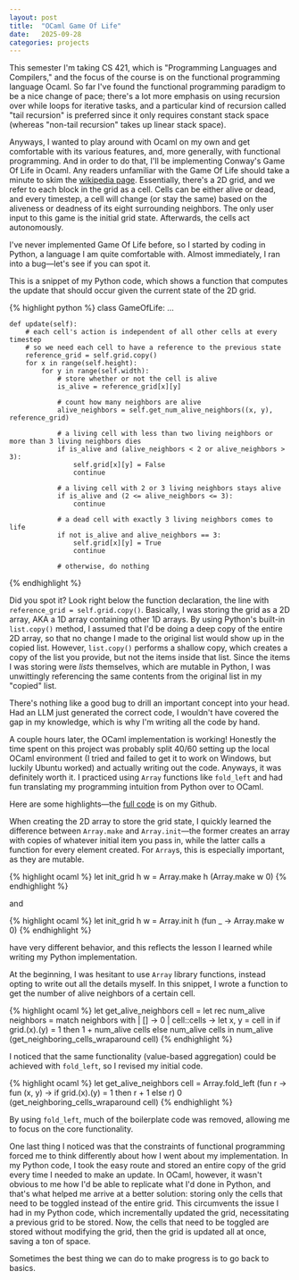 ```yaml
---
layout: post
title:  "OCaml Game Of Life"
date:   2025-09-28
categories: projects
---
```

This semester I'm taking CS 421, which is "Programming Languages and Compilers," and the focus of the course is on the functional programming language Ocaml. So far I've found the functional programming paradigm to be a nice change of pace; there's a lot more emphasis on using recursion over while loops for iterative tasks, and a particular kind of recursion called "tail recursion" is preferred since it only requires constant stack space (whereas "non-tail recursion" takes up linear stack space).

Anyways, I wanted to play around with Ocaml on my own and get comfortable with its various features, and, more generally, with functional programming. And in order to do that, I'll be implementing Conway's Game Of Life in Ocaml. Any readers unfamiliar with the Game Of Life should take a minute to skim the [wikipedia page](https://en.wikipedia.org/wiki/Conway%27s_Game_of_Life). Essentially, there's a 2D grid, and we refer to each block in the grid as a cell. Cells can be either alive or dead, and every timestep, a cell will change (or stay the same) based on the aliveness or deadness of its eight surrounding neighbors. The only user input to this game is the initial grid state. Afterwards, the cells act autonomously.

<!-- Before we dive in, a side tangent on coding with LLMs: While, yes, they can write working code sometimes, and yes, they can save you time with the small details, you ultimately still need to have the intuition from learning the basics in order to get anywhere. From a learning perspective, asking an LLM to write your code is like going for a workout and asking the buff dude to do your set for you—the heavy lifting isn't being done by you. Instead, to continue this analogy, you'd be much better off asking the buff dude to correct your form or recommend exercise variants that might suit you better—you leverage his experience and use it to guide your journey. Now, back to our scheduled programming! (pun sooo intended) -->

I've never implemented Game Of Life before, so I started by coding in Python, a language I am quite comfortable with. Almost immediately, I ran into a bug—let's see if you can spot it.

This is a snippet of my Python code, which shows a function that computes the update that should occur given the current state of the 2D grid.

{% highlight python %}
class GameOfLife:
    ...

    def update(self):
        # each cell's action is independent of all other cells at every timestep
        # so we need each cell to have a reference to the previous state
        reference_grid = self.grid.copy()
        for x in range(self.height):
            for y in range(self.width):
                # store whether or not the cell is alive
                is_alive = reference_grid[x][y]
                
                # count how many neighbors are alive
                alive_neighbors = self.get_num_alive_neighbors((x, y), reference_grid)
                
                # a living cell with less than two living neighbors or more than 3 living neighbors dies
                if is_alive and (alive_neighbors < 2 or alive_neighbors > 3):
                    self.grid[x][y] = False
                    continue
                
                # a living cell with 2 or 3 living neighbors stays alive
                if is_alive and (2 <= alive_neighbors <= 3):
                    continue
                
                # a dead cell with exactly 3 living neighbors comes to life
                if not is_alive and alive_neighbors == 3:
                    self.grid[x][y] = True
                    continue
                
                # otherwise, do nothing
{% endhighlight %}

Did you spot it? Look right below the function declaration, the line with `reference_grid = self.grid.copy()`. Basically, I was storing the grid as a 2D array, AKA a 1D array containing other 1D arrays. By using Python's built-in `list.copy()` method, I assumed that I'd be doing a deep copy of the entire 2D array, so that no change I made to the original list would show up in the copied list. However, `list.copy()` performs a shallow copy, which creates a copy of the list you provide, but not the items inside that list. Since the items I was storing were _lists_ themselves, which are mutable in Python, I was unwittingly referencing the same contents from the original list in my "copied" list.

There's nothing like a good bug to drill an important concept into your head. Had an LLM just generated the correct code, I wouldn't have covered the gap in my knowledge, which is why I'm writing all the code by hand.

A couple hours later, the OCaml implementation is working! Honestly the time spent on this project was probably split 40/60 setting up the local OCaml environment (I tried and failed to get it to work on Windows, but luckily Ubuntu worked) and actually writing out the code. Anyways, it was definitely worth it. I practiced using `Array` functions like `fold_left` and had fun translating my programming intuition from Python over to OCaml.

Here are some highlights—the [full code](https://github.com/peterqlin/games-of-life) is on my Github.

When creating the 2D array to store the grid state, I quickly learned the difference between `Array.make` and `Array.init`—the former creates an array with copies of whatever initial item you pass in, while the latter calls a function for every element created. For `Array`s, this is especially important, as they are mutable.

{% highlight ocaml %}
let init_grid h w = Array.make h (Array.make w 0)
{% endhighlight %}

and

{% highlight ocaml %}
let init_grid h w = Array.init h (fun _ -> Array.make w 0)
{% endhighlight %}

have very different behavior, and this reflects the lesson I learned while writing my Python implementation.

At the beginning, I was hesitant to use `Array` library functions, instead opting to write out all the details myself. In this snippet, I wrote a function to get the number of alive neighbors of a certain cell.

{% highlight ocaml %}
let get_alive_neighbors cell =
  let rec num_alive neighbors =
    match neighbors with
      | [] -> 0
      | cell::cells -> let x, y = cell in if grid.(x).(y) = 1 then 1 + num_alive cells else num_alive cells
  in num_alive (get_neighboring_cells_wraparound cell)
{% endhighlight %}

I noticed that the same functionality (value-based aggregation) could be achieved with `fold_left`, so I revised my initial code.

{% highlight ocaml %}
let get_alive_neighbors cell = Array.fold_left (fun r -> fun (x, y) -> if grid.(x).(y) = 1 then r + 1 else r) 0 (get_neighboring_cells_wraparound cell)
{% endhighlight %}

By using `fold_left`, much of the boilerplate code was removed, allowing me to focus on the core functionality.

One last thing I noticed was that the constraints of functional programming forced me to think differently about how I went about my implementation. In my Python code, I took the easy route and stored an entire copy of the grid every time I needed to make an update. In OCaml, however, it wasn't obvious to me how I'd be able to replicate what I'd done in Python, and that's what helped me arrive at a better solution: storing only the cells that need to be toggled instead of the entire grid. This circumvents the issue I had in my Python code, which incrementally updated the grid, necessitating a previous grid to be stored. Now, the cells that need to be toggled are stored without modifying the grid, then the grid is updated all at once, saving a ton of space.

Sometimes the best thing we can do to make progress is to go back to basics.